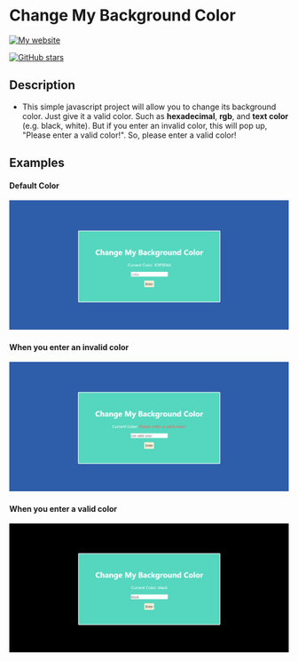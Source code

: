 # Change My Background Color

[![My website](https://img.shields.io/badge/CLeDiscover-Clever%2C%20let's%20discover!-brightgreen?style=for-the-badge&logo=appveyor&logo=superuser)](https://clediscover.xyz)

[![GitHub stars](https://img.shields.io/github/stars/clediscover/Change-My-Background-Color)](https://github.com/clediscover/Change-My-Background-Color/stargazers)

## Description
- This simple javascript project will allow you to change its background color. Just give it a valid color. Such as **hexadecimal**, **rgb**, and **text color** (e.g. black, white). But if you enter an invalid color, this will pop up, "Please enter a valid color!". So, please enter a valid color!

## Examples
#### Default Color
![](img/Change-My-Background-Color.png)

#### When you enter an invalid color
![](img/Change-My-Background-Color-2.png)

#### When you enter a valid color
![](img/Change-My-Background-Color-3.png)
